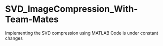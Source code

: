 # SVD_ImageCompression_With-Team-Mates
Implementing the SVD compression using MATLAB
Code is under constant changes
